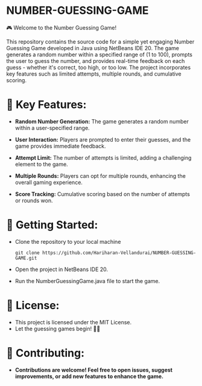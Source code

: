 # NUMBER-GUESSING-GAME

🎮 Welcome to the Number Guessing Game!

This repository contains the source code for a simple yet engaging Number Guessing Game developed in Java using NetBeans IDE 20. The game generates a random number within a specified range of (1 to 100), prompts the user to guess the number, and provides real-time feedback on each guess - whether it's correct, too high, or too low. The project incorporates key features such as limited attempts, multiple rounds, and cumulative scoring.

# 🔧 Key Features:

* **Random Number Generation:** The game generates a random number within a user-specified range.
  
* **User Interaction:** Players are prompted to enter their guesses, and the game provides immediate feedback.
  
* **Attempt Limit:** The number of attempts is limited, adding a challenging element to the game.
  
* **Multiple Rounds:** Players can opt for multiple rounds, enhancing the overall gaming experience.

* **Score Tracking:** Cumulative scoring based on the number of attempts or rounds won.

# 🚀 Getting Started:

* Clone the repository to your local machine

      git clone https://github.com/Hariharan-Vellandurai/NUMBER-GUESSING-GAME.git


* Open the project in NetBeans IDE 20.
  
* Run the NumberGuessingGame.java file to start the game.

# 📝 License:

* This project is licensed under the MIT License.
* Let the guessing games begin! 🚀🔢
  

# 🤝 Contributing:
* **Contributions are welcome! Feel free to open issues, suggest improvements, or add new features to enhance the game.**
